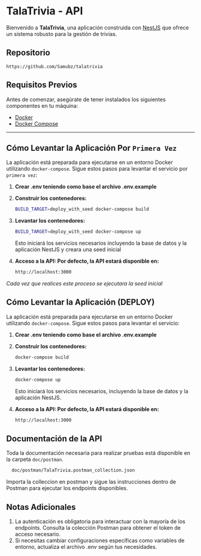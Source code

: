 # TalaTrivia - API

Bienvenido a **TalaTrivia**, una aplicación construida con [NestJS](https://nestjs.com/) que ofrece un sistema robusto para la gestión de trivias.

## Repositorio
    https://github.com/Samubz/talatrivia

## **Requisitos Previos**
Antes de comenzar, asegúrate de tener instalados los siguientes componentes en tu máquina:
- [Docker](https://www.docker.com/)
- [Docker Compose](https://docs.docker.com/compose/)

---
## **Cómo Levantar la Aplicación Por `Primera Vez`**
La aplicación está preparada para ejecutarse en un entorno Docker utilizando `docker-compose`. Sigue estos pasos para levantar el servicio por `primera vez`:

1. **Crear .env teniendo como base el archivo .env.example**

1. **Construir los contenedores:**
   ```bash
   BUILD_TARGET=deploy_with_seed docker-compose build
   ```

1. **Levantar los contenedores:**
    ```bash
    BUILD_TARGET=deploy_with_seed docker-compose up
    ```
    Esto iniciará los servicios necesarios incluyendo la base de datos y la aplicación NestJS y  creara una seed inicial


1. **Acceso a la API: Por defecto, la API estará disponible en:**
    ```bash
    http://localhost:3000
    ```
*Cada vez que realices este proceso se ejecutara la seed inicial*
## **Cómo Levantar la Aplicación (DEPLOY)**
La aplicación está preparada para ejecutarse en un entorno Docker utilizando `docker-compose`. Sigue estos pasos para levantar el servicio:

1. **Crear .env teniendo como base el archivo .env.example**

1. **Construir los contenedores:**
   ```bash
   docker-compose build
   ```

1. **Levantar los contenedores:**
    ```bash
    docker-compose up
    ```
    Esto iniciará los servicios necesarios, incluyendo la base de datos y la aplicación NestJS.


1. **Acceso a la API: Por defecto, la API estará disponible en:**
    ```bash
    http://localhost:3000
    ```



## **Documentación de la API**
Toda la documentación necesaria para realizar pruebas está disponible en la carpeta `doc/postman`.
  ```bash
    doc/postman/TalaTrivia.postman_collection.json
  ```
Importa la colleccion en postman y sigue las instrucciones dentro de Postman para ejecutar los endpoints disponibles.



## **Notas Adicionales**
1. La autenticación es obligatoria para interactuar con la mayoría de los endpoints. Consulta la colección Postman para obtener el token de acceso necesario.
1. Si necesitas cambiar configuraciones específicas como variables de entorno, actualiza el archivo .env según tus necesidades.